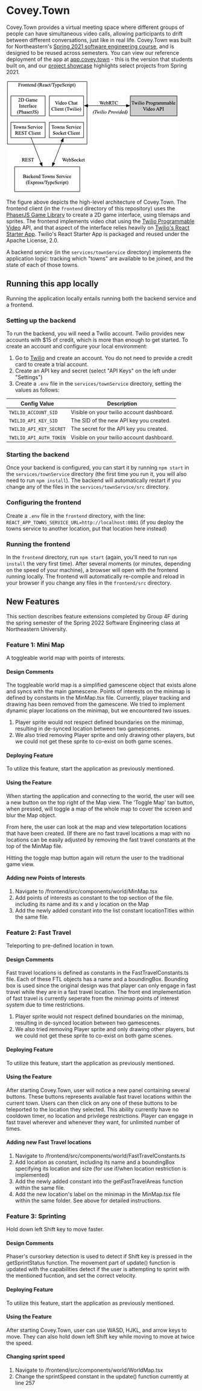 # Covey.Town

Covey.Town provides a virtual meeting space where different groups of people can have simultaneous video calls, allowing participants to drift between different conversations, just like in real life.
Covey.Town was built for Northeastern's [Spring 2021 software engineering course](https://neu-se.github.io/CS4530-CS5500-Spring-2021/), and is designed to be reused across semesters.
You can view our reference deployment of the app at [app.covey.town](https://app.covey.town/) - this is the version that students built on, and our [project showcase](https://neu-se.github.io/CS4530-CS5500-Spring-2021/project-showcase) highlights select projects from Spring 2021.

![Covey.Town Architecture](docs/covey-town-architecture.png)

The figure above depicts the high-level architecture of Covey.Town.
The frontend client (in the `frontend` directory of this repository) uses the [PhaserJS Game Library](https://phaser.io) to create a 2D game interface, using tilemaps and sprites.
The frontend implements video chat using the [Twilio Programmable Video](https://www.twilio.com/docs/video) API, and that aspect of the interface relies heavily on [Twilio's React Starter App](https://github.com/twilio/twilio-video-app-react). Twilio's React Starter App is packaged and reused under the Apache License, 2.0.

A backend service (in the `services/townService` directory) implements the application logic: tracking which "towns" are available to be joined, and the state of each of those towns.

## Running this app locally

Running the application locally entails running both the backend service and a frontend.

### Setting up the backend

To run the backend, you will need a Twilio account. Twilio provides new accounts with $15 of credit, which is more than enough to get started.
To create an account and configure your local environment:

1. Go to [Twilio](https://www.twilio.com/) and create an account. You do not need to provide a credit card to create a trial account.
2. Create an API key and secret (select "API Keys" on the left under "Settings")
3. Create a `.env` file in the `services/townService` directory, setting the values as follows:

| Config Value            | Description                               |
| ----------------------- | ----------------------------------------- |
| `TWILIO_ACCOUNT_SID`    | Visible on your twilio account dashboard. |
| `TWILIO_API_KEY_SID`    | The SID of the new API key you created.   |
| `TWILIO_API_KEY_SECRET` | The secret for the API key you created.   |
| `TWILIO_API_AUTH_TOKEN` | Visible on your twilio account dashboard. |

### Starting the backend

Once your backend is configured, you can start it by running `npm start` in the `services/townService` directory (the first time you run it, you will also need to run `npm install`).
The backend will automatically restart if you change any of the files in the `services/townService/src` directory.

### Configuring the frontend

Create a `.env` file in the `frontend` directory, with the line: `REACT_APP_TOWNS_SERVICE_URL=http://localhost:8081` (if you deploy the towns service to another location, put that location here instead)

### Running the frontend

In the `frontend` directory, run `npm start` (again, you'll need to run `npm install` the very first time). After several moments (or minutes, depending on the speed of your machine), a browser will open with the frontend running locally.
The frontend will automatically re-compile and reload in your browser if you change any files in the `frontend/src` directory.


## New Features

This section describes feature extensions completed by Group 4F during the spring semester of the Spring 2022 Software Engineering class at Northeastern University.

### Feature 1: Mini Map
A toggleable world map with points of interests.

#### Design Comments
The toggleable world map is a simplified gamescene object that exists alone and syncs with the main gamescene. Points of interests on the minimap is defined by constants in the MinMap.tsx file. Currently, player tracking and drawing has been removed from the gamescene. We tried to implement dynamic player locations on the minimap, but we encountered two issues.
1. Player sprite would not respect defined boundaries on the minimap, resulting in de-synced location between two gamescenes.
2. We also tried removing Player sprite and only drawing other players, but we could not get these sprite to co-exist on both game scenes.

#### Deploying Feature
To utilize this feature, start the application as previously mentioned.

#### Using the Feature
When starting the application and connecting to the world, the user will see a new button on the top right of the Map view. The 'Toggle Map' tan button, when pressed, will toggle a map of the whole map to cover the screen and blur the Map object.

From here, the user can look at the map and view teleportation locations that have been created. (If there are no fast travel locations a map with no locations can be easily adjusted by removing the fast travel constants at the top of the MinMap file.

Hitting the toggle map button again will return the user to the traditional game view.

#### Adding new Points of Interests
1. Navigate to /frontend/src/components/world/MinMap.tsx
2. Add points of interests as constant to the top section of the file. including its name and its x and y location on the Map
3. Add the newly added constant into the list constant locationTitles within the same file.



### Feature 2: Fast Travel
Teleporting to pre-defined location in town.

#### Design Comments
Fast travel locations is defined as constants in the FastTravelConstants.ts file. Each of these FTL objects has a name and a boundingBox. Bounding box is used since the original design was that player can only engage in fast travel while they are in a fast travel location. The front end implementation of fast travel is currently seperate from the minimap points of interest system due to time restrictions.

1. Player sprite would not respect defined boundaries on the minimap, resulting in de-synced location between two gamescenes.
2. We also tried removing Player sprite and only drawing other players, but we could not get these sprite to co-exist on both game scenes.

#### Deploying Feature
To utilize this feature, start the application as previously mentioned.

#### Using the Feature
After starting Covey.Town, user will notice a new panel containing several buttons. These buttons represents available fast travel locations within the current town. Users can then click on any one of these buttons to be teleported to the location they selected. This ability currently have no cooldown timer, no location and privilege restrictions. Player can engage in fast travel wherever and whenever they want, for unlimited number of times.

#### Adding new Fast Travel locations
1. Navigate to /frontend/src/components/world/FastTravelConstants.ts
2. Add location as constant, including its name and a boundingBox specifying its location and size (for use if/when location restriction is implemented)
3. Add the newly added constant into the getFastTravelAreas function within the same file.
4. Add the new location's label on the minimap in the MinMap.tsx file within the same folder. See above for detailed instructions.



### Feature 3: Sprinting
Hold down left Shift key to move faster.

#### Design Comments
Phaser's cursorkey detection is used to detect if Shift key is pressed in the getSprintStatus function. The movement part of update() function is updated with the capabilities detect if the user is attempting to sprint with the mentioned fucntion, and set the correct velocity.

#### Deploying Feature
To utilize this feature, start the application as previously mentioned.

#### Using the Feature
After starting Covey.Town, user can use WASD, HJKL, and arrow keys to move. They can also hold down left Shift key while moving to move at twice the speed.

#### Changing sprint speed
1. Navigate to /frontend/src/components/world/WorldMap.tsx
2. Change the sprintSpeed constant in the update() function currently at line 257
